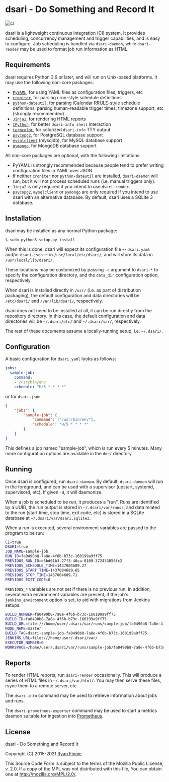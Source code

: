 # dsari - Do Something and Record It

![ci](https://github.com/rfinnie/dsari/workflows/ci/badge.svg)

dsari is a lightweight continuous integration (CI) system.
It provides scheduling, concurrency management and trigger capabilities, and is easy to configure.
Job scheduling is handled via `dsari-daemon`, while `dsari-render` may be used to format job run information as HTML.

## Requirements

dsari requires Python 3.6 or later, and will run on Unix-based platforms.
It may use the following non-core packages:

  - [`PyYAML`](https://pypi.org/project/PyYAML/), for using YAML files as configuration files, triggers, etc
  - [`croniter`](https://pypi.python.org/pypi/croniter), for parsing cron-style schedule definitions
  - [`python-dateutil`](https://pypi.python.org/pypi/python-dateutil), for parsing iCalendar RRULE-style schedule definitions, parsing human-readable trigger times, timezone support, etc (strongly recommended)
  - [`Jinja2`](https://pypi.python.org/pypi/Jinja2), for rendering HTML reports
  - [`IPython`](https://pypi.python.org/pypi/ipython), for better `dsari-info shell` interaction
  - [`termcolor`](https://pypi.python.org/pypi/termcolor), for colorized `dsari-info` TTY output
  - [`psycopg2`](https://pypi.python.org/pypi/psycopg2), for PostgreSQL database support
  - [`mysqlclient`](https://pypi.python.org/pypi/mysqlclient) (mysqldb), for MySQL database support
  - [`pymongo`](https://pypi.python.org/pypi/pymongo), for MongoDB database support

All non-core packages are optional, with the following limitations:

  - PyYAML is strongly recommended because people tend to prefer writing configuration files in YAML over JSON.
  - If neither `croniter` nor `python-dateutil` are installed, `dsari-daemon` will run, but it will not process scheduled runs (i.e. manual triggers only).
  - `Jinja2` is only required if you intend to use `dsari-render`.
  - `psycopg2`, `mysqlclient` or `pymongo` are only required if you intend to use dsari with an alternative database.
    By default, dsari uses a SQLite 3 database.

## Installation

dsari may be installed as any normal Python package:

```
$ sudo python3 setup.py install
```

When this is done, dsari will expect its configuration file -- `dsari.yaml` and/or `dsari.json` -- in `/usr/local/etc/dsari/`, and will store its data in `/usr/local/lib/dsari/`.

These locations may be customized by passing `-c` argument to `dsari-*` to specify the configuration directory, and the `data_dir` configuration option, respectively.

When dsari is installed directly in `/usr/` (i.e. as part of distribution packaging), the default configuration and data directories will be `/etc/dsari/` and `/var/lib/dsari/`, respectively.

dsari does not need to be installed at all, it can be run directly from the repository directory.
In this case, the default configuration and data directories will be `~/.dsari/etc/` and `~/.dsari/var/`, respectively.

The rest of these documents assume a locally-running setup, i.e. `~/.dsari/`.

## Configuration

A basic configuration for `dsari.yaml` looks as follows:

```yaml
jobs:
  sample-job:
    command:
    - /usr/bin/env
    schedule: "H/5 * * * *"
```

or for `dsari.json`:

```json
{
    "jobs": {
        "sample-job": {
            "command": ["/usr/bin/env"],
            "schedule": "H/5 * * * *"
        }
    }
}
```

This defines a job named "sample-job", which is run every 5 minutes.
Many more configuration options are available in the `doc/` directory.

## Running

Once dsari is configured, run `dsari-daemon`.
By default, `dsari-daemon` will run in the foreground, and can be used with a supervisor (upstart, systemd, supervisord, etc).
If given `-d`, it will daemonize.

When a job is scheduled to be run, it produces a "run".
Runs are identified by a UUID, the run output is stored in `~/.dsari/var/runs/`, and data related to the run (start time, stop time, exit code, etc) is stored in a SQLite database at `~/.dsari/var/dsari.sqlite3`.

When a run is executed, several environment variables are passed to the program to be run:

```bash
CI=true
DSARI=true
JOB_NAME=sample-job
RUN_ID=fa0490b8-7a8e-4f6b-b73c-160199a9ff75
PREVIOUS_RUN_ID=e5bd61b3-27f3-46ca-8169-372433056fc2
PREVIOUS_SCHEDULE_TIME=1437004689.27
PREVIOUS_START_TIME=1437004689.65
PREVIOUS_STOP_TIME=1437004689.71
PREVIOUS_EXIT_CODE=0
```

`PREVIOUS_*` variables are not set if there is no previous run.
In addition, several extra environment variables are present, if the job's `jenkins_environment` option is set, to aid with migrations from Jenkins setups:

```bash
BUILD_NUMBER=fa0490b8-7a8e-4f6b-b73c-160199a9ff75
BUILD_ID=fa0490b8-7a8e-4f6b-b73c-160199a9ff75
BUILD_URL=file:///home/user/.dsari/var/runs/sample-job/fa0490b8-7a8e-4f6b-b73c-160199a9ff75/
NODE_NAME=master
BUILD_TAG=dsari-sample-job-fa0490b8-7a8e-4f6b-b73c-160199a9ff75
JENKINS_URL=file:///home/user/.dsari/var/
EXECUTOR_NUMBER=0
WORKSPACE=/home/user/.dsari/var/runs/sample-job/fa0490b8-7a8e-4f6b-b73c-160199a9ff75
```

## Reports

To render HTML reports, run `dsari-render` occasionally.
This will produce a series of HTML files in `~/.dsari/var/html/`.
You may then serve these files, rsync them to a remote server, etc.

The `dsari-info` command may be used to retrieve information about jobs and runs.

The `dsari-prometheus-exporter` command may be used to start a metrics daemon suitable for ingestion into [Prometheus](https://prometheus.io/).

## License

dsari - Do Something and Record It

Copyright (C) 2015-2021 [Ryan Finnie](https://www.finnie.org/)

This Source Code Form is subject to the terms of the Mozilla Public
License, v. 2.0. If a copy of the MPL was not distributed with this
file, You can obtain one at http://mozilla.org/MPL/2.0/.
